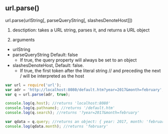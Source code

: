 
## url.parse()
url.parse(urlString[, parseQueryString[, slashesDenoteHost]])

1. desctiption: takes a URL string, parses it, and returns a URL object

2. arguments
  * urlString
  * parseQueryString Default: false
    *  If true, the query property will always be set to an object 
  * slashesDenoteHost, Default: false.
    * If true, the first token after the literal string // and preceding the next / will be interpreted as the host

```js
var url = require('url');
var adr = 'http://localhost:8080/default.htm?year=2017&month=february';
var q = url.parse(adr, true);

console.log(q.host); //returns 'localhost:8080'
console.log(q.pathname); //returns '/default.htm'
console.log(q.search); //returns '?year=2017&month=february'

var qdata = q.query; //returns an object: { year: 2017, month: 'february' }
console.log(qdata.month); //returns 'february'
```

